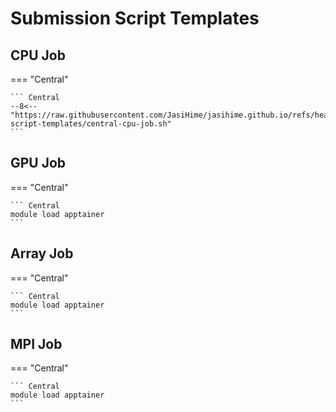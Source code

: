 # Submission Script Templates

## CPU Job

=== "Central"

    ``` Central
    --8<-- "https://raw.githubusercontent.com/JasiHime/jasihime.github.io/refs/heads/main/downloads/central-script-templates/central-cpu-job.sh"
    ```


## GPU Job

=== "Central"

    ``` Central
    module load apptainer
    ```


## Array Job

=== "Central"

    ``` Central
    module load apptainer
    ```


## MPI Job

=== "Central"

    ``` Central
    module load apptainer
    ```

